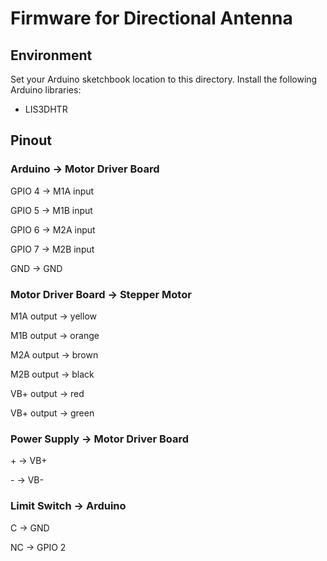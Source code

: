 # Firmware for Directional Antenna

## Environment

Set your Arduino sketchbook location to this directory. Install the following Arduino libraries:

* LIS3DHTR

## Pinout

### Arduino -> Motor Driver Board

GPIO 4  -> M1A input

GPIO 5  -> M1B input

GPIO 6  -> M2A input

GPIO 7  -> M2B input

GND     -> GND


### Motor Driver Board -> Stepper Motor

M1A output -> yellow

M1B output -> orange

M2A output -> brown

M2B output -> black

VB+ output -> red

VB+ output -> green


### Power Supply -> Motor Driver Board

\+ -> VB+

\- -> VB-

### Limit Switch -> Arduino

C  -> GND

NC -> GPIO 2


